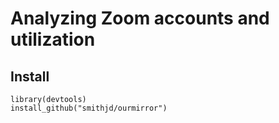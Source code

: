 Analyzing Zoom accounts and utilization
================

## Install

```
library(devtools)
install_github("smithjd/ourmirror")
```
